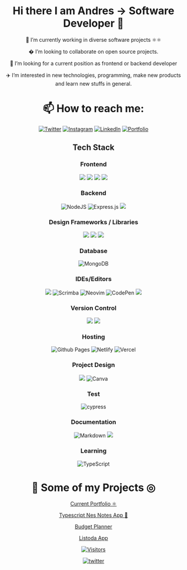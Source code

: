

<div align="center" >

 <h1 align="center"> Hi there I am Andres -> Software Developer 👋 </h1>

 <p>  📇 I’m currently working in diverse software projects ⚛⚛️ </p>
 
 � I’m looking to collaborate on open source projects.
 
👾 I’m looking for a current position as frontend or backend developer

 ✈️ I’m interested in new technologies, programming, make new products and learn new stuffs in general.

</div>

<div align="center" > 

 <h1 align="center">  📫 How to reach me:  </h1>
 
[![Twitter](https://img.shields.io/badge/Twitter-%231DA1F2.svg?style=for-the-badge&logo=Twitter&logoColor=white)](https://twitter.com/andrustn)
[![Instagram](https://img.shields.io/badge/Instagram-%23E4405F.svg?style=for-the-badge&logo=Instagram&logoColor=white)](https://www.instagram.com/arzendev/)
[![LinkedIn](https://img.shields.io/badge/linkedin-%230077B5.svg?style=for-the-badge&logo=linkedin&logoColor=white)]([https://www.linkedin.com/in/andrustn/](https://www.linkedin.com/in/software-developer-frontend/))
[![Portfolio](https://img.shields.io/badge/portfolio-%2320232a.svg?style=for-the-badge&logo=react&logoColor=%2361DAFB)](https://andrescript.com/)

</div>


<div align="center" > 

<h2 align="center"> Tech Stack </h2>
 

<h3> Frontend </h3>
<span><img src="https://img.shields.io/badge/html5%20-%23E34F26.svg?&style=for-the-badge&logo=html5&logoColor=white" /> </span>
<span><img src="https://img.shields.io/badge/css3%20-%231572B6.svg?&style=for-the-badge&logo=css3&logoColor=white" /></span>
<span><img src="https://img.shields.io/badge/JavaScript-F7DF1E?style=for-the-badge&logo=javascript&logoColor=black" /></span>
<span><img src="https://img.shields.io/badge/React-20232A?style=for-the-badge&logo=react&logoColor=61DAFB" /></span>

 <h3> Backend </h3>
 
 ![NodeJS](https://img.shields.io/badge/node.js-6DA55F?style=for-the-badge&logo=node.js&logoColor=white)
 ![Express.js](https://img.shields.io/badge/express.js-%23404d59.svg?style=for-the-badge&logo=express&logoColor=%2361DAFB)
 <span><img src="https://img.shields.io/badge/GraphQl-E10098?style=for-the-badge&logo=graphql&logoColor=white" /></span>

<h3> Design Frameworks / Libraries</h3>
<span><img src="https://img.shields.io/badge/Bootstrap-563D7C?style=for-the-badge&logo=bootstrap&logoColor=white" /></span>
<span><img src="https://img.shields.io/badge/tailwindcss%20-%2306B6D4.svg?&style=for-the-badge&logo=tailwindcss&logoColor=white"/></span>
<span><img src="https://img.shields.io/badge/Chakra--UI-319795?style=for-the-badge&logo=chakra-ui&logoColor=white"/></span>

 <h3> Database </h3>
 
 ![MongoDB](https://img.shields.io/badge/MongoDB-%234ea94b.svg?style=for-the-badge&logo=mongodb&logoColor=white)
 
 <h3> IDEs/Editors </h3>
 
 <span><img src="https://img.shields.io/badge/Visual_Studio_Code-0078D4?style=for-the-badge&logo=visual%20studio%20code&logoColor=white" /></span>
 ![Scrimba](https://img.shields.io/badge/scrimba-2B283A?style=for-the-badge&logo=scrimba&logoColor=white)
 ![Neovim](https://img.shields.io/badge/NeoVim-%2357A143.svg?&style=for-the-badge&logo=neovim&logoColor=white)
 ![CodePen](https://img.shields.io/badge/CodePen-white?style=for-the-badge&logo=codepen&logoColor=black)
 <span><img src="https://img.shields.io/badge/iTerm2-000000?style=for-the-badge&logo=iterm2&logoColor=white" /></span>

<h3> Version Control </h3>
<span><img src="https://img.shields.io/badge/git%20-%23F05033.svg?&style=for-the-badge&logo=git&logoColor=white"/></span>
<span><img src="https://img.shields.io/badge/github%20-%23121011.svg?&style=for-the-badge&logo=github&logoColor=white"/></span>
 
 <h3> Hosting </h3>
 
 ![Github Pages](https://img.shields.io/badge/github%20pages-121013?style=for-the-badge&logo=github&logoColor=white)
 ![Netlify](https://img.shields.io/badge/netlify-%23000000.svg?style=for-the-badge&logo=netlify&logoColor=#00C7B7)
 ![Vercel](https://img.shields.io/badge/vercel-%23000000.svg?style=for-the-badge&logo=vercel&logoColor=white)
 
 <h3> Project Design </h3>
 
<span><img src="https://img.shields.io/badge/Figma-F24E1E?style=for-the-badge&logo=figma&logoColor=white" /></span>
 ![Canva](https://img.shields.io/badge/Canva-%2300C4CC.svg?style=for-the-badge&logo=Canva&logoColor=white)
 
 <h3> Test </h3>
 
 ![cypress](https://img.shields.io/badge/-cypress-%23E5E5E5?style=for-the-badge&logo=cypress&logoColor=058a5e)
 
 <h3> Documentation </h3>
 
 ![Markdown](https://img.shields.io/badge/markdown-%23000000.svg?style=for-the-badge&logo=markdown&logoColor=white)
 	<span><img src="https://img.shields.io/badge/Notion-000000?style=for-the-badge&logo=notion&logoColor=white" /></span>
 
 <h3> Learning </h3>
 
 ![TypeScript](https://img.shields.io/badge/typescript-%23007ACC.svg?style=for-the-badge&logo=typescript&logoColor=white)

</div>

<div align="center" >

 <h1> 💾 Some of my Projects ◎ </h1>
 
 
 <a href="https://andrustan.netlify.app/" target="_blank" rel="noopener noreferrer"> Current Portfolio ⚛️ </a> 

 <a href="https://css-nes-notes-markdown.vercel.app/" target="_blank" rel="noopener noreferrer"> Typescript Nes Notes App 📝 </a>

 <a href="https://budget23.netlify.app/" target="_blank" rel="noopener noreferrer"> Budget Planner </a>
 
 <a href="https://listoda.netlify.app/" target="_blank" rel="noopener noreferrer"> Listoda App </a>

</div>

<div align="center" >




[![Visitors](https://api.visitorbadge.io/api/visitors?path=https%3A%2F%2Fgithub.com%2Farzendev&label=Thank%20you%20for%20your%20visit%20!%20You%20are%20the%20visitor%20number&labelColor=%23697689&countColor=%2337d67a&style=plastic&labelStyle=upper)](https://visitorbadge.io/status?path=https%3A%2F%2Fgithub.com%2Farzendev)

 [![twitter](https://img.shields.io/twitter/follow/andrustn?style=social)](https://twitter.com/andrustn)

</div>

